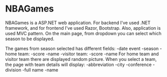 # NBAGames


NBAGames is a ASP.NET web application.
For backend I've used .NET framework, and for frontend I've used Razor, Bootstrap. Also, application is used MVC pattern.
On the main page, from dropdown you can select which season to be displayed. 

The games from season selected has different fields:
	-date event
	-season
	-home team:
		-score
		-name
	-visitor team:
		-score
		-name
For home team and visitor team there are displayed random picture.
When you select a team, the page with team details will display:
	-abbreviation
	-city
	-conference
	-division
	-full name
	-name